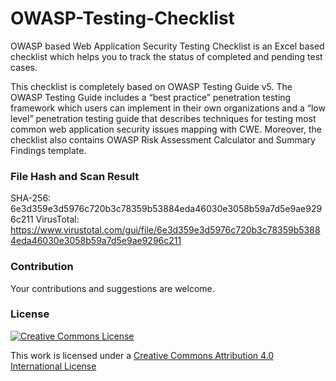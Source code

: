 # OWASP-Testing-Checklist
OWASP based Web Application Security Testing Checklist is an Excel based checklist which helps you to track the status of completed and pending test cases.

This checklist is completely based on OWASP Testing Guide v5. The OWASP Testing Guide includes a “best practice” penetration testing framework which users can implement in their own organizations and a “low level” penetration testing guide that describes techniques for testing most common web application security issues mapping with CWE. Moreover, the checklist also contains OWASP Risk Assessment Calculator and Summary Findings template.

### File Hash and Scan Result
SHA-256: 6e3d359e3d5976c720b3c78359b53884eda46030e3058b59a7d5e9ae9296c211
VirusTotal: https://www.virustotal.com/gui/file/6e3d359e3d5976c720b3c78359b53884eda46030e3058b59a7d5e9ae9296c211

### Contribution
Your contributions and suggestions are welcome.

### License

[![Creative Commons License](http://i.creativecommons.org/l/by/4.0/88x31.png)](http://creativecommons.org/licenses/by/4.0/)

This work is licensed under a [Creative Commons Attribution 4.0 International License](http://creativecommons.org/licenses/by/4.0/)

